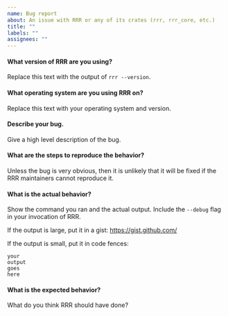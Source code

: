 ```yaml
---
name: Bug report
about: An issue with RRR or any of its crates (rrr, rrr_core, etc.)
title: ""
labels: ""
assignees: ""
---
```


#### What version of RRR are you using?

Replace this text with the output of `rrr --version`.

#### What operating system are you using RRR on?

Replace this text with your operating system and version.

#### Describe your bug.

Give a high level description of the bug.

#### What are the steps to reproduce the behavior?

Unless the bug is very obvious, then it is unlikely that it will be fixed if
the RRR maintainers cannot reproduce it.

#### What is the actual behavior?

Show the command you ran and the actual output. Include the `--debug` flag in
your invocation of RRR.

If the output is large, put it in a gist: https://gist.github.com/

If the output is small, put it in code fences:

```
your
output
goes
here
```

#### What is the expected behavior?

What do you think RRR should have done?
